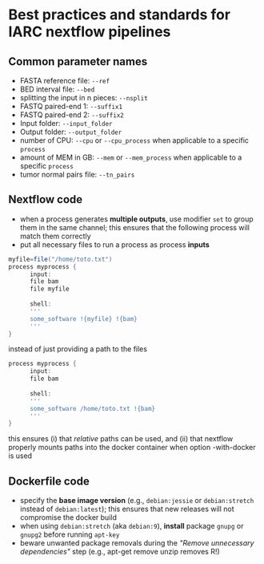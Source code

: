 # Best practices and standards for IARC nextflow pipelines

## Common parameter names

- FASTA reference file: `--ref`
- BED interval file: `--bed`
- splitting the input in n pieces: `--nsplit`
- FASTQ paired-end 1: `--suffix1`
- FASTQ paired-end 2: `--suffix2`
- Input folder: `--input_folder`
- Output folder: `--output_folder`
- number of CPU: `--cpu` or `--cpu_process` when applicable to a specific `process`
- amount of MEM in GB: `--mem` or `--mem_process` when applicable to a specific `process`
- tumor normal pairs file: `--tn_pairs`


## Nextflow code

- when a process generates **multiple outputs**, use modifier `set` to group them in the same channel; this ensures that the following process will match them correctly
- put all necessary files to run a process as process **inputs**
```groovy
myfile=file("/home/toto.txt") 
process myprocess {
      input:
      file bam
      file myfile
            
      shell:
      '''
      some_software !{myfile} !{bam}
      '''
}
```
instead of just providing a path to the files
```groovy
process myprocess {
      input:
      file bam
            
      shell:
      '''
      some_software /home/toto.txt !{bam}
      '''
}
```
this ensures (i) that *relative* paths can be used, and (ii) that nextflow properly mounts paths into the docker container when option -with-docker is used

## Dockerfile code

- specify the **base image version** (e.g., `debian:jessie` or `debian:stretch` instead of `debian:latest`); this ensures that new releases will not compromise the docker build
- when using `debian:stretch` (aka `debian:9`), **install** package `gnupg` or `gnupg2` before running `apt-key`
- beware unwanted package removals during the *"Remove unnecessary dependencies"* step (e.g., apt-get remove unzip removes R!)
